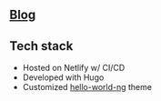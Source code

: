 ## [Blog](https://cooties.io)

## Tech stack
- Hosted on Netlify w/ CI/CD
- Developed with Hugo
- Customized [hello-world-ng](https://github.com/rhazdon/hugo-theme-hello-friend-ng) theme

